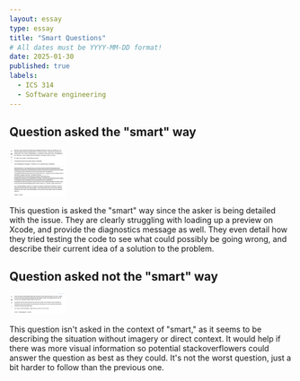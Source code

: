 ```yaml
---
layout: essay
type: essay
title: "Smart Questions"
# All dates must be YYYY-MM-DD format!
date: 2025-01-30
published: true
labels:
  - ICS 314
  - Software engineering
---
```


## Question asked the "smart" way
<img width="100px" class="rounded float-start pe-4" src="../img/SMARTQ.png">

This question is asked the "smart" way since the asker is being detailed with the issue. They are clearly struggling with loading up a preview on Xcode, and provide the diagnostics message as well. They even detail how they tried testing the code to see what could possibly be going wrong, and describe their current idea of a solution to the problem.

## Question asked not the "smart" way
<img width="100px" class="rounded float-start pe-4" src="../img/notsmart.png">

This question isn't asked in the context of "smart," as it seems to be describing the situation without imagery or direct context. It would help if there was more visual information so potential stackoverflowers could answer the question as best as they could. It's not the worst question, just a bit harder to follow than the previous one.